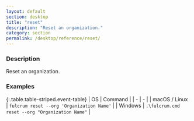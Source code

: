 ```yaml
---
layout: default
section: desktop
title: "reset"
description: "Reset an organization."
category: section
permalink: /desktop/reference/reset/
---
```


### Description

Reset an organization.

### Examples

{:.table.table-striped.event-table}
| OS | Command |
| - | - |
| macOS / Linux  | `fulcrum reset --org 'Organization Name'`  |
| Windows | `.\fulcrum.cmd reset --org "Organization Name"` |
